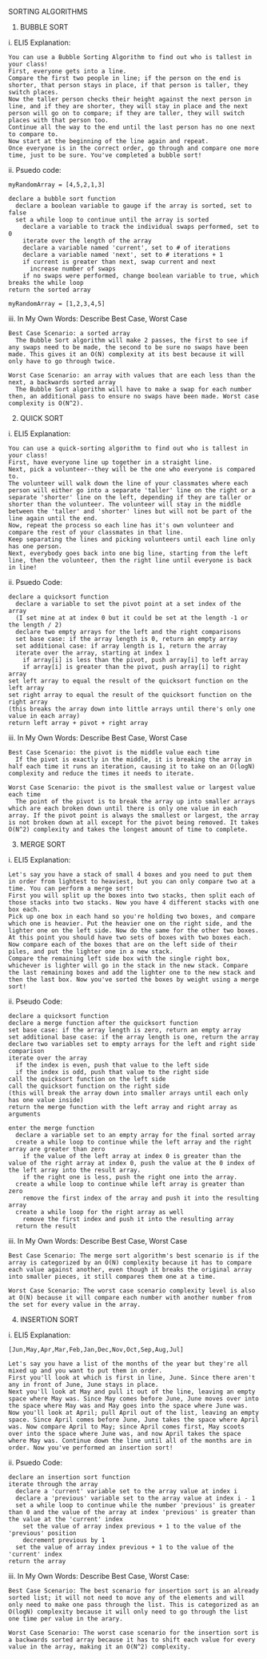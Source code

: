 SORTING ALGORITHMS

1. BUBBLE SORT

  i. ELI5 Explanation:

    You can use a Bubble Sorting Algorithm to find out who is tallest in your class!
    First, everyone gets into a line.
    Compare the first two people in line; if the person on the end is shorter, that person stays in place, if that person is taller, they switch places.
    Now the taller person checks their height against the next person in line, and if they are shorter, they will stay in place and the next person will go on to compare; if they are taller, they will switch places with that person too.
    Continue all the way to the end until the last person has no one next to compare to.
    Now start at the beginning of the line again and repeat.
    Once everyone is in the correct order, go through and compare one more time, just to be sure. You've completed a bubble sort!

  ii. Psuedo code:

    myRandomArray = [4,5,2,1,3]

    declare a bubble sort function
      declare a boolean variable to gauge if the array is sorted, set to false
      set a while loop to continue until the array is sorted
        declare a variable to track the individual swaps performed, set to 0
        iterate over the length of the array
        declare a variable named 'current', set to # of iterations
        declare a variable named 'next', set to # iterations + 1
        if current is greater than next, swap current and next
          increase number of swaps
        if no swaps were performed, change boolean variable to true, which breaks the while loop
    return the sorted array

    myRandomArray = [1,2,3,4,5]

  iii. In My Own Words: Describe Best Case, Worst Case

    Best Case Scenario: a sorted array
      The Bubble Sort algorithm will make 2 passes, the first to see if any swaps need to be made, the second to be sure no swaps have been made. This gives it an O(N) complexity at its best because it will only have to go through twice.

    Worst Case Scenario: an array with values that are each less than the next, a backwards sorted array
      The Bubble Sort algorithm will have to make a swap for each number then, an additional pass to ensure no swaps have been made. Worst case complexity is O(N^2).


2. QUICK SORT

  i. ELI5 Explanation:

    You can use a quick-sorting algorithm to find out who is tallest in your class!
    First, have everyone line up together in a straight line.
    Next, pick a volunteer--they will be the one who everyone is compared to.
    The volunteer will walk down the line of your classmates where each person will either go into a separate 'taller' line on the right or a separate 'shorter' line on the left, depending if they are taller or shorter than the volunteer. The volunteer will stay in the middle between the 'taller' and 'shorter' lines but will not be part of the line again until the end.
    Now, repeat the process so each line has it's own volunteer and compare the rest of your classmates in that line.
    Keep separating the lines and picking volunteers until each line only has one person.
    Next, everybody goes back into one big line, starting from the left line, then the volunteer, then the right line until everyone is back in line!

  ii. Psuedo Code:

    declare a quicksort function
      declare a variable to set the pivot point at a set index of the array
      (I set mine at at index 0 but it could be set at the length -1 or the length / 2)
      declare two empty arrays for the left and the right comparisons
      set base case: if the array length is 0, return an empty array
      set additional case: if array length is 1, return the array
      iterate over the array, starting at index 1
        if array[i] is less than the pivot, push array[i] to left array
        if array[i] is greater than the pivot, push array[i] to right array
    set left array to equal the result of the quicksort function on the left array
    set right array to equal the result of the quicksort function on the right array
    (this breaks the array down into little arrays until there's only one value in each array)
    return left array + pivot + right array

  iii. In My Own Words: Describe Best Case, Worst Case

    Best Case Scenario: the pivot is the middle value each time
      If the pivot is exactly in the middle, it is breaking the array in half each time it runs an iteration, causing it to take on an O(logN) complexity and reduce the times it needs to iterate.

    Worst Case Scenario: the pivot is the smallest value or largest value each time
      The point of the pivot is to break the array up into smaller arrays which are each broken down until there is only one value in each array. If the pivot point is always the smallest or largest, the array is not broken down at all except for the pivot being removed. It takes O(N^2) complexity and takes the longest amount of time to complete.

3. MERGE SORT

  i. ELI5 Explanation:

    Let's say you have a stack of small 4 boxes and you need to put them in order from lightest to heaviest, but you can only compare two at a time. You can perform a merge sort!
    First you will split up the boxes into two stacks, then split each of those stacks into two stacks. Now you have 4 different stacks with one box each.
    Pick up one box in each hand so you're holding two boxes, and compare which one is heavier. Put the heavier one on the right side, and the lighter one on the left side. Now do the same for the other two boxes. At this point you should have two sets of boxes with two boxes each.
    Now compare each of the boxes that are on the left side of their piles, and put the lighter one in a new stack.
    Compare the remaining left side box with the single right box, whichever is lighter will go in the stack in the new stack. Compare the last remaining boxes and add the lighter one to the new stack and then the last box. Now you've sorted the boxes by weight using a merge sort!

  ii. Pseudo Code:

    declare a quicksort function
    declare a merge function after the quicksort function
    set base case: if the array length is zero, return an empty array
    set additional base case: if the array length is one, return the array
    declare two variables set to empty arrays for the left and right side comparison
    iterate over the array
      if the index is even, push that value to the left side
      if the index is odd, push that value to the right side
    call the quicksort function on the left side
    call the quicksort function on the right side
    (this will break the array down into smaller arrays until each only has one value inside)
    return the merge function with the left array and right array as arguments

    enter the merge function
      declare a variable set to an empty array for the final sorted array
      create a while loop to continue while the left array and the right array are greater than zero
        if the value of the left array at index 0 is greater than the value of the right array at index 0, push the value at the 0 index of the left array into the result array.
        if the right one is less, push the right one into the array.
      create a while loop to continue while left array is greater than zero
        remove the first index of the array and push it into the resulting array
      create a while loop for the right array as well
        remove the first index and push it into the resulting array
      return the result

  iii. In My Own Words: Describe Best Case, Worst Case

    Best Case Scenario: The merge sort algorithm's best scenario is if the array is categorized by an O(N) complexity because it has to compare each value against another, even though it breaks the original array into smaller pieces, it still compares them one at a time.

    Worst Case Scenario: The worst case scenario complexity level is also at O(N) because it will compare each number with another number from the set for every value in the array.

4. INSERTION SORT

  i. ELI5 Explanation:

    [Jun,May,Apr,Mar,Feb,Jan,Dec,Nov,Oct,Sep,Aug,Jul]

    Let's say you have a list of the months of the year but they're all mixed up and you want to put them in order.
    First you'll look at which is first in line, June. Since there aren't any in front of June, June stays in place.
    Next you'll look at May and pull it out of the line, leaving an empty space where May was. Since May comes before June, June moves over into the space where May was and May goes into the space where June was.
    Now you'll look at April; pull April out of the list, leaving an empty space. Since April comes before June, June takes the space where April was. Now compare April to May; since April comes first, May scoots over into the space where June was, and now April takes the space where May was. Continue down the line until all of the months are in order. Now you've performed an insertion sort!

  ii. Psuedo Code:

    declare an insertion sort function
    iterate through the array
      declare a 'current' variable set to the array value at index i
      declare a 'previous' variable set to the array value at index i - 1
      set a while loop to continue while the number 'previous' is greater than 0 and the value of the array at index 'previous' is greater than the value at the 'current' index
        set the value of array index previous + 1 to the value of the 'previous' position
        decrement previous by 1
      set the value of array index previous + 1 to the value of the 'current' index
    return the array

  iii. In My Own Words: Describe Best Case, Worst Case:

    Best Case Scenario: The best scenario for insertion sort is an already sorted list; it will not need to move any of the elements and will only need to make one pass through the list. This is categorized as an O(logN) complexity because it will only need to go through the list one time per value in the arary.

    Worst Case Scenario: The worst case scenario for the insertion sort is a backwards sorted array because it has to shift each value for every value in the array, making it an O(N^2) complexity.